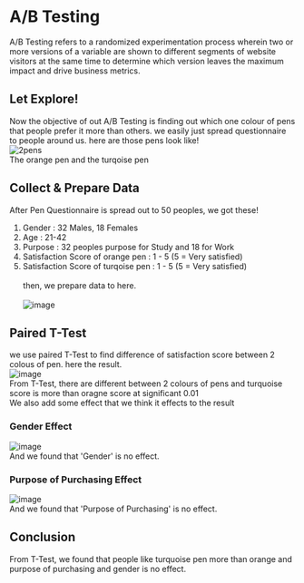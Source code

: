 # A/B Testing
A/B Testing refers to a randomized experimentation process wherein two or more versions of a variable are shown to different segments of website visitors at the same time to determine which version leaves the maximum impact and drive business metrics.

## Let Explore!
Now the objective of out A/B Testing is finding out which one colour of pens that people prefer it more than others. we easily just spread questionnaire to people around us. here are those pens look like!\
![2pens](https://user-images.githubusercontent.com/95345008/147789681-7c95b941-7b4b-4c06-888c-94aaf31ac45f.jpg)\
The orange pen and the turqoise pen
## Collect & Prepare Data
After Pen Questionnaire is spread out to 50 peoples, we got these!
1. Gender : 32 Males, 18 Females
2. Age : 21-42
3. Purpose : 32 peoples purpose for Study and 18 for Work
4. Satisfaction Score of orange pen : 1 - 5 (5 = Very satisfied)
5. Satisfaction Score of turqoise pen : 1 - 5 (5 = Very satisfied)\
\
then, we prepare data to here.\
\
![image](https://user-images.githubusercontent.com/95345008/147789740-f7415309-2d15-42c4-a34b-06684df9eb51.png)
## Paired T-Test
we use paired T-Test to find difference of satisfaction score between 2 colous of pen. here the result.\
![image](https://user-images.githubusercontent.com/95345008/147789765-26784441-8e4f-430a-902c-40ef9091c27c.png)\
From T-Test, there are different between 2 colours of pens and turquoise score is more than oragne score at significant 0.01\
We also add some effect that we think it effects to the result
### Gender Effect
![image](https://user-images.githubusercontent.com/95345008/147789794-098a7694-9233-4837-bfa0-0876e8a38ecc.png)
\
And we found that 'Gender' is no effect.
### Purpose of Purchasing Effect
![image](https://user-images.githubusercontent.com/95345008/147789803-600916ef-6755-4ecc-9599-4cb5108f5f62.png)
\
And we found that 'Purpose of Purchasing' is no effect.
## Conclusion
From T-Test, we found that people like turquoise pen more than orange and purpose of purchasing and gender is no effect.

